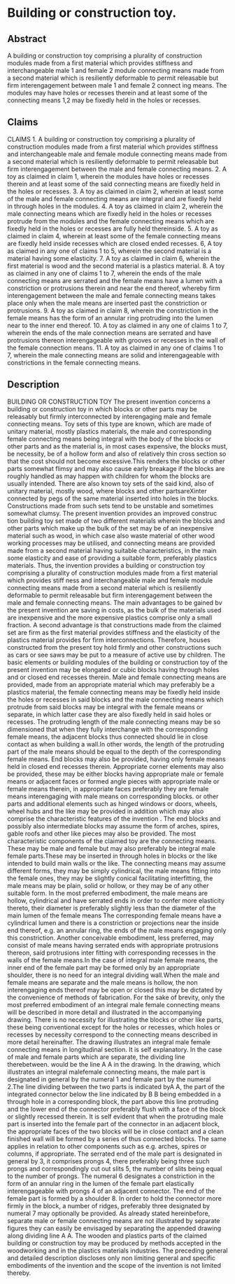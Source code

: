 # Building or construction toy.

## Abstract
A building or construction toy comprising a plurality of construction modules made from a first material which provides stiffness and interchangeable male 1 and female 2 module connecting means made from a second material which is resiliently deformable to permit releasable but firm interengagement between male 1 and female 2 connect ing means. The modules may have holes or recesses therein and at least some of the connecting means 1,2 may be fixedly held in the holes or recesses.

## Claims
CLAIMS 1. A building or construction toy comprising a plurality of construction modules made from a first material which provides stiffness and interchangeable male and female module connecting means made from a second material which is resiliently deformable to permit releasable but firm interengagement between the male and female connecting means. 2. A toy as claimed in claim 1, wherein the modules have holes or recesses therein and at least some of the said connecting means are fixedly held in the holes or recesses. 3. A toy as claimed in claim 2, wherein at least some of the male and female connecting means are integral and are fixedly held in through holes in the modules. 4. A toy as claimed in claim 2, wherein the male connecting means which are fixedly held in the holes or recesses protrude from the modules and the female connecting means which are fixedly held in the holes or recesses are fully held thereinside. 5. A toy as claimed in claim 4, wherein at least some of the female connecting means are fixedly held inside recesses which are closed ended recesses. 6, A toy as claimed in any one of claims 1 to 5, wherein the second material is a material having some elasticity. 7. A toy as claimed in claim 6, wherein the first material is wood and the second material is a plastics material. 8. A toy as claimed in any one of claims 1 to 7, wherein the ends of the male connecting means are serrated and the female means have a lumen with a constriction or protrusions therein and near the end thereof, whereby firm interengagement between the male and female connecting means takes place only when the male means are inserted past the constriction or protrusions. 9. A toy as claimed in claim 8, wherein the constriction in the female means has the form of an annular ring protruding into the lumen near to the inner end thereof. 10. A toy as claimed in any one of claims 1 to 7, wherein the ends of the male connection means are serrated and have protrusions thereon interengageable with grooves or recesses in the wall of the female connection means. 11. A toy as claimed in any one of claims 1 to 7, wherein the male connecting means are solid and interengageable with constrictions in the female connecting means.

## Description
BUILDING OR CONSTRUCTION TOY The present invention concerns a building or construction toy in which blocks or other parts may be releasably but firmly interconnected by interengaging male and female connecting means. Toy sets of this type are known, which are made of unitary material, mostly plastics materials, the male and corresponding female connecting means being integral with the body of the blocks or other parts and as the material is, in most cases expensive, the blocks must, be necessity, be of a hollow form and also of relatively thin cross section so that the cost should not become excessive.This renders the blocks or other parts somewhat flimsy and may also cause early breakage if the blocks are roughly handled as may happen with children for whom the blocks are usually intended. There are also known toy sets of the said kind, also of unitary material, mostly wood, where blocks and other partsareXinter connected by pegs of the same material inserted into holes in the blocks. Constructions made from such sets tend to be unstable and sometimes somewhat clumsy. The present invention provides an improved construc tion building toy set made of two different materials wherein the blocks and other parts which make up the bulk of the set may be of an inexpensive material such as wood, in which case also waste material of other wood working processes may be utilised, and connecting means are provided made from a second material having suitable characteristics, in the main some elasticity and ease of providing a suitable form, preferably plastics materials. Thus, the invention provides a building or construction toy comprising a plurality of construction modules made from a first material which provides stiff ness and interchangeable male and female module connecting means made from a second material which is resiliently deformable to permit releasable but firm interengagement between the male and female connecting means. The main advantages to be gained bv the present invention are saving in costs, as the bulk of the materials used are inexpensive and the more expensive plastics comprise only a small fraction. A second advantage is that constructions made from the claimed set are firm as the first material provides stiffness and the elasticity of the plastics material provides for firm interconnections. Therefore, houses constructed from the present toy hold firmly and other constructions such as cars or see saws may be put to a measure of active use by children. The basic elements or building modules of the building or construction toy of the present invention may be elongated or cubic blocks having through holes and or closed end recesses therein. Male and female connecting means are provided, made from an appropriate material which may preferably be a plastics material, the female connecting means may be fixedly held inside the holes or recesses in said blocks and the male connecting means which protrude from said blocks may be integral with the female means or separate, in which latter case they are also fixedly held in said holes or recesses. The protruding length of the male connecting means may be so dimensioned that when they fully interchange with the corresponding female means, the adjacent blocks thus connected should lie in close contact as when building a wall.In other words, the length of the protruding part of the male means should be equal to the depth of the corresponding female means. End blocks may also be provided, having only female means held in closed end recesses therein. Appropriate corner elements may also be provided, these may be either blocks having appropriate male or female means or adjacent faces or formed angle pieces with appropriate male or female means therein, in appropriate faces preferably they are female means interengaging with male means on corresponding blocks. or other parts and additional elements such as hinged windows or doors, wheels, wheel hubs and the like may be provided in addition which may also comprise the characteristic features of the invention . The end blocks and possibly also intermediate blocks may assume the form of arches, spires, gable roofs and other like pieces may also be provided. The most characteristic components of the claimed toy are the connecting means. These may be male and female but may also preferably be integral male female parts.These may be inserted in through holes in blocks or the like intended to build main walls or the like. The connecting means may assume different forms, they may be simply cylindrical, the male means fitting into the female ones, they may be slightly conical facilitating interfitting, the male means may be plain, solid or hollow, or they may be of any other suitable form. In the most preferred embodiment, the male means are hollow, cylindrical and have serrated ends in order to confer more elasticity thereto, their diameter is preferably slightly less than the diameter of the main lumen of the female means The corresponding female means have a cylindrical lumen and there is a constriction or projections near the inside end thereof, e.g. an annular ring, the ends of the male means engaging only this constriction. Another conceivable embodiment, less preferred, may consist of male means having serrated ends with appropriate protrusions thereon, said protrusions inter fitting with corresponding recesses in the walls of the female means.In the case of integral male female means, the inner end of the female part may be formed only by an appropriate shoulder, there is no need for an integral dividing wall.When the male and female means are separate and the male means is hollow, the non interengaging ends thereof may be open or closed this may be dictated by the convenience of methods of fabrication. For the sake of brevity, only the most preferred embodiment of an integral male female connecting means will be described in more detail and illustrated in the accompanying drawing. There is no necessity for illustrating the blocks or other like parts, these being conventional except for the holes or recesses, which holes or recesses by necessity correspond to the connecting means described in more detail hereinafter. The drawing illustrates an integral male female connecting means in longitudinal section. It is self explanatory. In the case of male and female parts which are separate, the dividing line therebetween. would be the line A A in the drawing. In the drawing, which illustrates an integral malefemale connecting means, the male part is designated in general by the numeral 1 and female part by the numeral 2.The line dividing between the two parts is indicated byA A, the part of the integrated connector below the line indicated by B B being embedded in a through hole in a corresponding block, the part above this line protruding and the lower end of the connector preferably flush with a face of the block or slightly recessed therein. It is self evident that when the protruding male part is inserted into the female part of the connector in an adjacent block, the appropriate faces of the two blocks will be in close contact and a clean finished wall will be formed by a series of thus connected blocks. The same applies in relation to other components such as e.g. arches, spires or columns, if appropriate. The serrated end of the male part is designated in general by 3, it comprises prongs 4, there preferably being three such prongs and correspondingly cut out slits 5, the number of slits being equal to the number of prongs. The numeral 6 designates a constriction in the form of an annular ring in the lumen of the female part elastically interengageable with prongs 4 of an adjacent connector. The end of the female part is formed by a shoulder 8. In order to hold the connector more firmly in the block, a number of ridges, preferably three designated by numeral 7 may optionally be provided. As already stated hereinbefore, separate male or female connecting means are not illustrated by separate figures they can easily be envisaged by separating the appended drawing along dividing line A A. The wooden and plastics parts of the claimed building or construction toy may be produced by methods accepted in the woodworking and in the plastics materials industries. The preceding general and detailed description discloses only non limiting general and specific embodiments of the invention and the scope of the invention is not limited thereby.